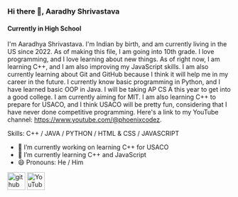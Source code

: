 ### Hi there 👋, Aaradhy Shrivastava
#### Currently in High School
I'm Aaradhya Shrivastava. I'm Indian by birth, and am currently living in the US since 2022. As of making this file, I am going into 10th grade. I love programming, and I love learning about new things. As of right now, I am learning C++, and I am also improving my JavaScript skills. I am also currently learning about Git and GitHub because I think it will help me in my career in the future. I currently know basic programming in Python, and I have learned basic OOP in Java. I will be taking AP CS A this year to get into a good college. I am currently aiming for MIT. I am also learning C++ to prepare for USACO, and I think USACO will be pretty fun, considering that I have never done competitive programming. Here's a link to my YouTube channel: https://www.youtube.com/@phoenixcodez.

Skills: C++ / JAVA / PYTHON / HTML & CSS / JAVASCRIPT

- 🔭 I’m currently working on learning C++ for USACO 
- 🌱 I’m currently learning C++ and JavaScript 
- 😄 Pronouns: He / Him 


[<img src='https://cdn.jsdelivr.net/npm/simple-icons@3.0.1/icons/github.svg' alt='github' height='40'>](https://github.com/Phoenix26-11)  [<img src='https://cdn.jsdelivr.net/npm/simple-icons@3.0.1/icons/youtube.svg' alt='YouTube' height='40'>](https://www.youtube.com/channel/https://www.youtube.com/channel/UCrfaglqeJ7m4BfpNsj8DCxQ)  

